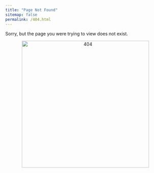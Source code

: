 ```yaml
---
title: "Page Not Found"
sitemap: false
permalink: /404.html
---
```


Sorry, but the page you were trying to view does not exist.

<div style="text-align: center;">

<img src="https://CoderWarren.github.io/images/4egg4.jpg" alt="404" width="400" class="center"/>

</div>
